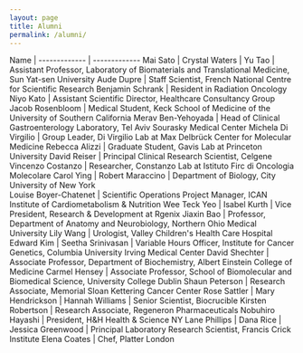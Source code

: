 ```yaml
---
layout: page
title: Alumni
permalink: /alumni/
---
```


  Name  | 
  ------------- | -------------
  Mai Sato  | 
  Crystal Waters  | 
  Yu Tao  | Assistant Professor, Laboratory of Biomaterials and Translational Medicine, Sun Yat-sen University 
  Aude Dupre  | Staff Scientist, French National Centre for Scientific Research 
  Benjamin Schrank  | Resident in Radiation Oncology 
  Niyo Kato  | Assistant Scientific Director, Healthcare Consultancy Group
  Jacob Rosenbloom  | Medical Student, Keck School of Medicine of the University of Southern California
  Merav Ben-Yehoyada  | Head of Clinical Gastroenterology Laboratory, Tel Aviv Sourasky Medical Center
  Michela Di Virgilio  | Group Leader, Di Virgilio Lab at Max Delbr&uuml;ck Center for Molecular Medicine
  Rebecca Alizzi  | Graduate Student, Gavis Lab at Princeton University 
  David Reiser  | Principal Clinical Research Scientist, Celgene 
  Vincenzo Costanzo  | Researcher, Constanzo Lab at Istituto Firc di Oncologia Molecolare 
  Carol Ying  | 
  Robert Maraccino  | Department of Biology, City University of New York  
  Louise Boyer-Chatenet  | Scientific Operations Project Manager, ICAN Institute of Cardiometabolism & Nutrition
  Wee Teck Yeo  | 
  Isabel Kurth  | Vice President, Research & Development at Rgenix
  Jiaxin Bao  | Professor, Department of Anatomy and Neurobiology, Northern Ohio Medical University 
  Lily Wang  | Urologist, Valley Children's Health Care Hospital
  Edward Kim  | 
  Seetha Srinivasan  | Variable Hours Officer, Institute for Cancer Genetics, Columbia University Irving Medical Center 
  David Shechter  | Associate Professor, Department of Biochemistry, Albert Einstein College of Medicine 
  Carmel Hensey  | Associate Professor, School of Biomolecular and Biomedical Science, University College Dublin
  Shaun Peterson  | Research Associate, Memorial Sloan Kettering Cancer Center
  Rose Sattler  | 
  Mary Hendrickson  | 
  Hannah Williams  | Senior Scientist, Biocrucible 
  Kirsten Robertson  | Research Associate, Regeneron Pharmaceuticals
  Nobuhiro Hayashi  | President, H&H Health & Science NY
  Lane Phillips  | 
  Dana Rice  | 
  Jessica Greenwood  | Principal Laboratory Research Scientist, Francis Crick Institute
  Elena Coates  | Chef, Platter London 